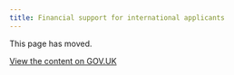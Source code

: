 ```yaml
---
title: Financial support for international applicants
---
```


This page has moved.

  <a href="https://www.gov.uk/government/publications/train-to-teach-in-england-non-uk-applicants/train-to-teach-in-england-non-uk-applicants" class="button">View the content on GOV.UK</a>
